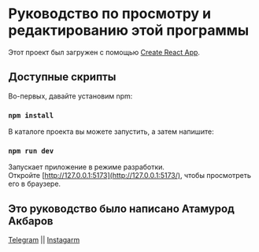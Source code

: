 # Руководство по просмотру и редактированию этой программы

Этот проект был загружен с помощью [Create React App](https://github.com/facebook/create-react-app).

## Доступные скрипты

Во-первых, давайте установим npm:

### `npm install`

В каталоге проекта вы можете запустить,
а затем напишите:

### `npm run dev`

Запускает приложение в режиме разработки.\
Откройте [http://127.0.0.1:5173](http://127.0.0.1:5173/), чтобы просмотреть его в браузере.

## Это руководство было написано Атамурод Акбаров
[Telegram](http:bd_ans.t.me) ||  [Instagarm](http://instagarm.com/bd_ans)
